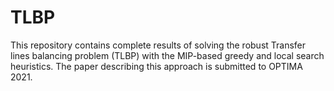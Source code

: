 # TLBP

This repository contains complete results of solving the robust Transfer lines balancing problem (TLBP) with the MIP-based greedy and local search heuristics. The paper describing this approach is submitted to OPTIMA 2021.